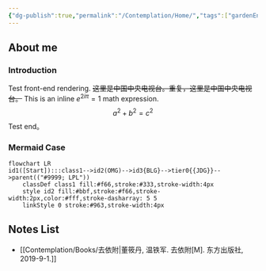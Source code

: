 ```yaml
---
{"dg-publish":true,"permalink":"/Contemplation/Home/","tags":["gardenEntry"]}
---
```


## About me
### Introduction
Test front-end rendering. 
~~这里是中国中央电视台。重复，这里是中国中央电视台。~~ This is an inline $e^{2i\pi} = 1$ math expression.
$$ a^2 + b^2 = c^2 $$ Test end。

### Mermaid Case
```mermaid
flowchart LR
id1([Start]):::class1-->id2(OMG)-->id3{BLG}-->tier0{{JDG}}-->parent(("#9999; LPL"))
    classDef class1 fill:#f66,stroke:#333,stroke-width:4px
    style id2 fill:#bbf,stroke:#f66,stroke-width:2px,color:#fff,stroke-dasharray: 5 5
    linkStyle 0 stroke:#963,stroke-width:4px
```
## Notes  List
- [[Contemplation/Books/去依附\|董筱丹, 温铁军. 去依附[M]. 东方出版社, 2019-9-1.]]